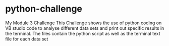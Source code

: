 # python-challenge
My Module 3 Challenge
This Challenge shows the use of python coding on VB studio code to analyse different data sets and print out specific results in the terminal.
The files contain the python script as well as the terminal text file for each data set
